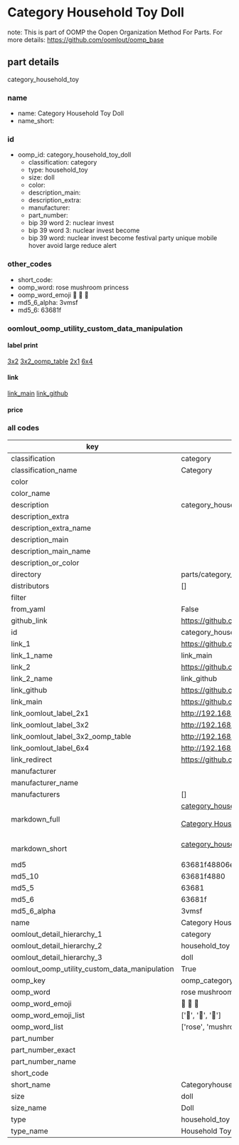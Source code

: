 # Category Household Toy Doll  

note: This is part of OOMP the Oopen Organization Method For Parts. For more details: https://github.com/oomlout/oomp_base

##  part details
  



category_household_toy



### name
* name: Category Household Toy Doll
* name_short: 
### id
* oomp_id: category_household_toy_doll
  * classification: category
  * type: household_toy
  * size: doll
  * color: 
  * description_main: 
  * description_extra: 
  * manufacturer: 
  * part_number: 
  * bip 39 word 2: nuclear invest
  * bip 39 word 3: nuclear invest become
  * bip 39 word: nuclear invest become festival party unique mobile hover avoid large reduce alert

### other_codes
* short_code: 
* oomp_word: rose mushroom princess
* oomp_word_emoji :rose: :mushroom: :princess:
* md5_6_alpha: 3vmsf
* md5_6: 63681f






### oomlout_oomp_utility_custom_data_manipulation
#### label print
[3x2](http://192.168.1.245:1112/?label=oomp%203vmsf)
[3x2_oomp_table](http://192.168.1.108:1112/?label=oomp%203vmsf)
[2x1](http://192.168.1.242:1112/?label=oomp%203vmsf)
[6x4](http://192.168.1.55:1112/?label=oomp%203vmsf)    

#### link

[link_main](https://github.com/oomlout/oomlout_oomp_version_1_messy/tree/main/parts/category_household_toy_doll) [link_github](https://github.com/oomlout/oomlout_oomp_version_1_messy/tree/main/parts/category_household_toy_doll)                             

#### price







### all codes 
| key | value |  
| --- | --- |  
| classification | category |  
| classification_name | Category |  
| color |  |  
| color_name |  |  
| description | category_household_toy |  
| description_extra |  |  
| description_extra_name |  |  
| description_main |  |  
| description_main_name |  |  
| description_or_color |   |  
| directory | parts/category_household_toy_doll |  
| distributors | [] |  
| filter |  |  
| from_yaml | False |  
| github_link | https://github.com/oomlout/oomlout_oomp_part_src/tree/main/parts/category_household_toy_doll |  
| id | category_household_toy_doll |  
| link_1 | https://github.com/oomlout/oomlout_oomp_version_1_messy/tree/main/parts/category_household_toy_doll |  
| link_1_name | link_main |  
| link_2 | https://github.com/oomlout/oomlout_oomp_version_1_messy/tree/main/parts/category_household_toy_doll |  
| link_2_name | link_github |  
| link_github | https://github.com/oomlout/oomlout_oomp_version_1_messy/tree/main/parts/category_household_toy_doll |  
| link_main | https://github.com/oomlout/oomlout_oomp_version_1_messy/tree/main/parts/category_household_toy_doll |  
| link_oomlout_label_2x1 | http://192.168.1.242:1112/?label=oomp%203vmsf |  
| link_oomlout_label_3x2 | http://192.168.1.245:1112/?label=oomp%203vmsf |  
| link_oomlout_label_3x2_oomp_table | http://192.168.1.108:1112/?label=oomp%203vmsf |  
| link_oomlout_label_6x4 | http://192.168.1.55:1112/?label=oomp%203vmsf |  
| link_redirect | https://github.com/oomlout/oomlout_oomp_version_1_messy/tree/main/parts/category_household_toy_doll |  
| manufacturer |  |  
| manufacturer_name |  |  
| manufacturers | [] |  
| markdown_full | [category_household_toy_doll](none)<br>[](none)<br>[Category Household Toy Doll](none)<br><br> |  
| markdown_short | [category_household_toy_doll](none)<br><br> |  
| md5 | 63681f48806e71cfb650455227dd7cba |  
| md5_10 | 63681f4880 |  
| md5_5 | 63681 |  
| md5_6 | 63681f |  
| md5_6_alpha | 3vmsf |  
| name | Category Household Toy Doll |  
| oomlout_detail_hierarchy_1 | category |  
| oomlout_detail_hierarchy_2 | household_toy |  
| oomlout_detail_hierarchy_3 | doll |  
| oomlout_oomp_utility_custom_data_manipulation | True |  
| oomp_key | oomp_category_household_toy_doll |  
| oomp_word | rose mushroom princess |  
| oomp_word_emoji | :rose: :mushroom: :princess: |  
| oomp_word_emoji_list | [':rose:', ':mushroom:', ':princess:'] |  
| oomp_word_list | ['rose', 'mushroom', 'princess'] |  
| part_number |  |  
| part_number_exact |  |  
| part_number_name |  |  
| short_code |  |  
| short_name | Categoryhouseholdtoy |  
| size | doll |  
| size_name | Doll |  
| type | household_toy |  
| type_name | Household Toy |  
